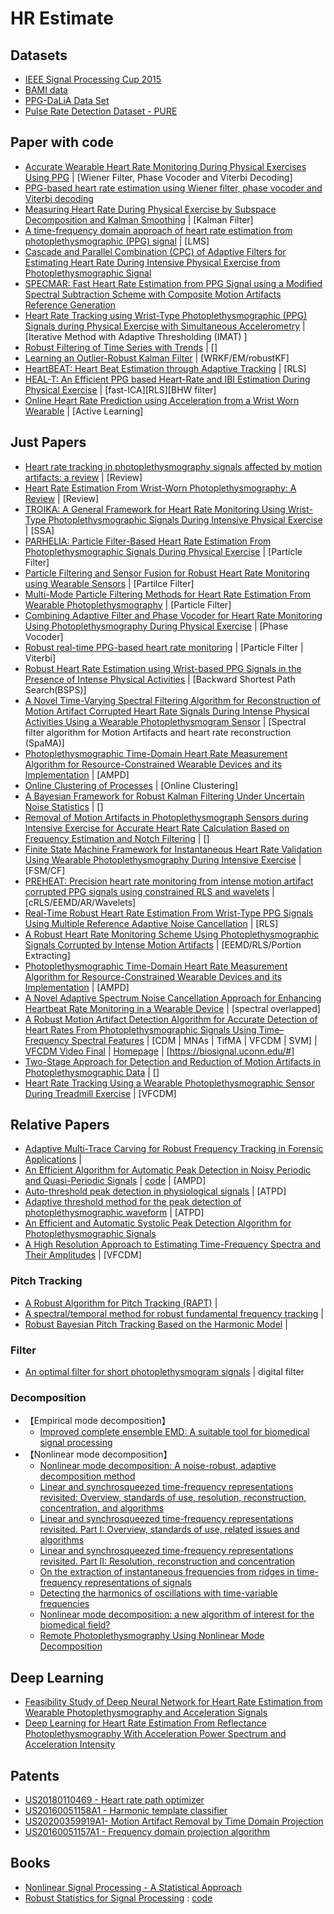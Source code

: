 # HR Estimate



## Datasets

- [IEEE Signal Processing Cup 2015](https://sites.google.com/site/researchbyzhang/ieeespcup2015)
- [BAMI data](https://github.com/HeewonChung92/GaussianFSM)
- [PPG-DaLiA Data Set](https://archive.ics.uci.edu/ml/datasets/PPG-DaLiA)
- [Pulse Rate Detection Dataset - PURE](https://www.tu-ilmenau.de/neurob/data-sets-code/pulse-rate-detection-dataset-pure)

## Paper with code
- [Accurate Wearable Heart Rate Monitoring During Physical Exercises Using PPG](https://github.com/andtem2000/PPG) | [Wiener Filter, Phase Vocoder and Viterbi Decoding]
- [PPG-based heart rate estimation using Wiener filter, phase vocoder and Viterbi decoding](https://ieeexplore.ieee.org/document/7952309)
- [Measuring Heart Rate During Physical Exercise by Subspace Decomposition and Kalman Smoothing](https://github.com/AlessandraGalli/PPG) |  [Kalman Filter]
- [A time-frequency domain approach of heart rate estimation from photoplethysmographic (PPG) signal](https://github.com/tariqul-islam/Photoplethysmographic-Signals) | [LMS]
- [Cascade and Parallel Combination (CPC) of Adaptive Filters for Estimating Heart Rate During Intensive Physical Exercise from Photoplethysmographic Signal](https://github.com/tariqul-islam/Photoplethysmographic-Signals)
- [SPECMAR: Fast Heart Rate Estimation from PPG Signal using a Modified Spectral Subtraction Scheme with Composite Motion Artifacts Reference Generation](https://github.com/tariqul-islam/Photoplethysmographic-Signals)
- [Heart Rate Tracking using Wrist-Type Photoplethysmographic (PPG) Signals during Physical Exercise with Simultaneous Accelerometry](http://ee.sharif.edu/~imat/) | [Iterative Method with Adaptive Thresholding (IMAT) ]
- [Robust Filtering of Time Series with Trends](https://cran.r-project.org/web/packages/robfilter/) | []
- [Learning an Outlier-Robust Kalman Filter](http://jting.net/) | [WRKF/EM/robustKF]
- [HeartBEAT: Heart Beat Estimation through Adaptive Tracking](https://github.com/olivesgatech/HeartBEAT) | [RLS]
- [HEAL-T: An Efficient PPG based Heart-Rate and IBI Estimation During Physical Exercise](https://github.com/meiyor/HEAL-T-AN-EFFICIENT-PPG-BASED-HEART-RATE-AND-IBI-ESTIMATION-METHOD-DURING-PHYSICAL-EXERCISE) | [fast-ICA][RLS][BHW filter]
- [Online Heart Rate Prediction using Acceleration from a Wrist Worn Wearable](https://github.com/rymc/PPAW) | [Active Learning]

## Just Papers
- [Heart rate tracking in photoplethysmography signals affected by motion artifacts: a review](https://link.springer.com/content/pdf/10.1186/s13634-020-00714-2.pdf) | [Review]
- [Heart Rate Estimation From Wrist-Worn Photoplethysmography: A Review](https://ieeexplore.ieee.org/document/8703846) | [Review]
- [TROIKA: A General Framework for Heart Rate Monitoring Using Wrist-Type Photoplethysmographic Signals During Intensive Physical Exercise]() | [SSA]
- [PARHELIA: Particle Filter-Based Heart Rate Estimation From Photoplethysmographic Signals During Physical Exercise](https://pubmed.ncbi.nlm.nih.gov/28459679/) | [Particle Filter]
- [Particle Filtering and Sensor Fusion for Robust Heart Rate Monitoring using Wearable Sensors](http://jafari.tamu.edu/wp-content/uploads/2019/06/FINAL-VERSION_ParticleFilter.pdf) | [Partilce Filter]
- [Multi-Mode Particle Filtering Methods for Heart Rate Estimation From Wearable Photoplethysmography](https://pubmed.ncbi.nlm.nih.gov/30703006/) | [Particle Filter]
- [Combining Adaptive Filter and Phase Vocoder for Heart Rate Monitoring Using Photoplethysmography During Physical Exercise](https://ieeexplore.ieee.org/document/8512925) | [Phase Vocoder]
- [Robust real-time PPG-based heart rate monitoring](https://www.eurasip.org/Proceedings/Eusipco/Eusipco2015/papers/1570105041.pdf) | [Particle Filter | Viterbi]
- [Robust Heart Rate Estimation using Wrist-based PPG Signals in the Presence of Intense Physical Activities]() | [Backward Shortest Path Search(BSPS)]
- [A Novel Time-Varying Spectral Filtering Algorithm for Reconstruction of Motion Artifact Corrupted Heart Rate Signals During Intense Physical Activities Using a Wearable Photoplethysmogram Sensor]() | [Spectral filter algorithm for Motion Artifacts and heart rate reconstruction (SpaMA)]
- [Photoplethysmographic Time-Domain Heart Rate Measurement Algorithm for Resource-Constrained Wearable Devices and its Implementation]() | [AMPD]
- [Online Clustering of Processes](http://www.lancs.ac.uk/~khaleghi/) | [Online Clustering]
- [A Bayesian Framework for Robust Kalman Filtering Under Uncertain Noise Statistics](https://profiles.stanford.edu/roozbeh-dehghannasiri) | []
- [Removal of Motion Artifacts in Photoplethysmograph Sensors during Intensive Exercise for Accurate Heart Rate Calculation Based on Frequency Estimation and Notch Filtering](https://www.mdpi.com/1424-8220/19/15/3312) | []
- [Finite State Machine Framework for Instantaneous Heart Rate Validation Using Wearable Photoplethysmography During Intensive Exercise](https://pubmed.ncbi.nlm.nih.gov/30235152/) | [FSM/CF]
- [PREHEAT: Precision heart rate monitoring from intense motion artifact corrupted PPG signals using constrained RLS and wavelets](https://www.researchgate.net/publication/318299477_PREHEAT_Precision_heart_rate_monitoring_from_intense_motion_artifact_corrupted_PPG_signals_using_constrained_RLS_and_wavelets) | [cRLS/EEMD/AR/Wavelets]
- [Real-Time Robust Heart Rate Estimation From Wrist-Type PPG Signals Using Multiple Reference Adaptive Noise Cancellation](https://ieeexplore.ieee.org/document/7755741) | [RLS]
- [A Robust Heart Rate Monitoring Scheme Using Photoplethysmographic Signals Corrupted by Intense Motion Artifacts](https://ieeexplore.ieee.org/document/7185350) | [EEMD/RLS/Portion Extracting]
- [Photoplethysmographic Time-Domain Heart Rate Measurement Algorithm for Resource-Constrained Wearable Devices and its Implementation](https://www.ncbi.nlm.nih.gov/pmc/articles/PMC7146569/) | [AMPD]
- [A Novel Adaptive Spectrum Noise Cancellation Approach for Enhancing Heartbeat Rate Monitoring in a Wearable Device](https://ieeexplore.ieee.org/abstract/document/7450361) | [spectral overlapped]
- [A Robust Motion Artifact Detection Algorithm for Accurate Detection of Heart Rates From Photoplethysmographic Signals Using Time–Frequency Spectral Features](https://ieeexplore.ieee.org/document/7605499) | [CDM | MNAs | TifMA | VFCDM | SVM] | [VFCDM Video Final](https://www.youtube.com/watch?v=1mkBeDTWED4) | [Homepage](https://scholar.google.com/citations?user=Yota3lUAAAAJ&hl=en) | [https://biosignal.uconn.edu/#]
- [Two-Stage Approach for Detection and Reduction of Motion Artifacts in Photoplethysmographic Data](https://ieeexplore.ieee.org/document/5415601) | []
- [Heart Rate Tracking Using a Wearable Photoplethysmographic Sensor During Treadmill Exercise](https://ieeexplore.ieee.org/document/8873559) | [VFCDM] 
## Relative Papers
- [Adaptive Multi-Trace Carving for Robust Frequency Tracking in Forensic Applications](https://arxiv.org/pdf/2005.06686) | 
- [An Efficient Algorithm for Automatic Peak Detection in Noisy Periodic and Quasi-Periodic Signals](https://www.mdpi.com/1999-4893/5/4/588) | [code](https://github.com/xmhbbovru/ampd) | [AMPD]
- [Auto-threshold peak detection in physiological signals](https://ieeexplore.ieee.org/document/1017206) | [ATPD]
- [Adaptive threshold method for the peak detection of photoplethysmographic waveform](https://pubmed.ncbi.nlm.nih.gov/19883905/) | [ATPD]
- [An Efficient and Automatic Systolic Peak Detection Algorithm for Photoplethysmographic Signals](https://citeseerx.ist.psu.edu/viewdoc/download?doi=10.1.1.680.3533&rep=rep1&type=pdf)
- [A High Resolution Approach to Estimating Time-Frequency Spectra and Their Amplitudes](https://pubmed.ncbi.nlm.nih.gov/16463086/) | [VFCDM]
### Pitch Tracking
- [A Robust Algorithm for Pitch Tracking (RAPT)](https://www.ee.columbia.edu/~dpwe/papers/Talkin95-rapt.pdf) | 
- [A spectral/temporal method for robust fundamental frequency tracking](http://bingweb.binghamton.edu/~hhu1/paper/JASA2008Hu.pdf) |
- [Robust Bayesian Pitch Tracking Based on the Harmonic Model](https://vbn.aau.dk/en/publications/robust-bayesian-pitch-tracking-based-on-the-harmonic-model) | 
### Filter
- [An optimal filter for short photoplethysmogram signals](https://www.nature.com/articles/sdata201876) | digital filter
### Decomposition
- 【Empirical mode decomposition】
	- [Improved complete ensemble EMD: A suitable tool for biomedical signal processing]()
- 【Nonlinear mode decomposition】
	- [Nonlinear mode decomposition: A noise-robust, adaptive decomposition method](http://www.physics.lancs.ac.uk/research/nbmphysics/diats/nmd/)
	- [Linear and synchrosqueezed time-frequency representations revisited: Overview, standards of use, resolution, reconstruction, concentration, and algorithms](http://www.physics.lancs.ac.uk/research/nbmphysics/diats/tfr/)
	- [Linear and synchrosqueezed time-frequency representations revisited. Part I: Overview, standards of use, related issues and algorithms](https://arxiv.org/abs/1310.7215)
	- [Linear and synchrosqueezed time-frequency representations revisited. Part II: Resolution, reconstruction and concentration](https://arxiv.org/abs/1310.7274)
	- [On the extraction of instantaneous frequencies from ridges in time-frequency representations of signals](https://arxiv.org/abs/1310.7276)
	- [Detecting the harmonics of oscillations with time-variable frequencies]()
	- [Nonlinear mode decomposition: a new algorithm of interest for the biomedical field?]()
	- [Remote Photoplethysmography Using Nonlinear Mode Decomposition]()
## Deep Learning
- [Feasibility Study of Deep Neural Network for Heart Rate Estimation from Wearable Photoplethysmography and Acceleration Signals](https://ieeexplore.ieee.org/document/8857618)
- [Deep Learning for Heart Rate Estimation From Reflectance Photoplethysmography With Acceleration Power Spectrum and Acceleration Intensity](https://ieeexplore.ieee.org/stamp/stamp.jsp?arnumber=9042276)

## Patents
- [ US20180110469 - Heart rate path optimizer](https://patents.google.com/patent/EP2987453A1/und)
- [US20160051158A1 - Harmonic template classifier](https://patents.google.com/patent/US20160051158A1/en?oq=US20160051158)
- [US20200359919A1- Motion Artifact Removal by Time Domain Projection](https://patents.google.com/patent/US20200359919A1/en?q=MOTION+ARTIFACT+REMOVAL+BY+TIME+DOMAIN+PROJECTION&oq=MOTION+ARTIFACT+REMOVAL+BY+TIME+DOMAIN+PROJECTION)
- [US20160051157A1 - Frequency domain projection algorithm](https://patents.google.com/patent/US20160051157A1/en)


## Books
- [Nonlinear Signal Processing - A Statistical Approach](http://nguyen.hong.hai.free.fr/EBOOKS/SCIENCE%20AND%20ENGINEERING/MECANIQUE/NON%20LINEAIRE/NonLin.pdf)
- [Robust Statistics for Signal Processing](https://www.amazon.cn/dp/B07GNLS6D5) : [code](https://github.com/RobustSP/toolbox)
